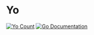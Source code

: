 # Yo 

[![Yo Count](http://hits.dwyl.com/tcnksm/tcnksm.svg)][hits]
[![Go Documentation](http://img.shields.io/badge/go-documentation-blue.svg?style=flat-square)][godoc]

[hits]:http://hits.dwyl.com/tcnksm/tcnksm
[godoc]: http://godoc.org/github.com/tcnksm/tcnksm
